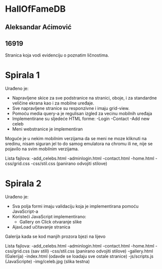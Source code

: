 # HallOfFameDB
## Aleksandar Aćimović
## 16919

Stranica koja vodi evidenciju o poznatim ličnostima.

# Spirala 1

Urađeno je:

- Napravljene skice za sve podstranice na stranici, oboje, i za standardne veličine ekrana kao i za mobilne uređaje.
- Sve napravljene stranice su responzivne i imaju grid-view.
- Pomoću media query-a je regulisan izgled za vecinu mobilnih uređaja
- Implementirane su sljedeće HTML forme:
    -Login
    -Contact
    -Add new celeb
- Meni webstranice je implementiran

Moguće je u nekim mobilnim verzijama da se meni ne moze kliknuti na sredinu, nisam siguran jel to do samog emulatora na chromu ili ne, nije se pojavilo na svim mobilnim verzijama.

Lista fajlova:
-add_celebs.html
-adminlogin.html
-contact.html
-home.html
-css/grid.css
-css/stil.css (panirano odvojiti stilove)
 
# Spirala 2

Urađeno je:
- Sva polja formi imaju validaciju koja je implementirana pomoću JavaScript-a
- Koristeći JavaScript implementirano:
    - Gallery on Click otvaranje slike
- AjaxLoad učitavanje stranica  

Galerija kada se kod manjih prozora bjezi na lijevo

Lista fajlova:
-add_celebs.html
-adminlogin.html
-contact.html
-home.html
-css/grid.css (sav still)
-css/stil.css (panirano odvojiti stilove)
-gallery.html (Galerija)
-index.html (odavde se loadaju sve ostale stranice)
-js/scripts.js (JavaScripte)
-img/celeb.jpg (slika testna)
